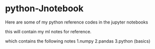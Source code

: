 # python-Jnotebook
Here are some of my python reference codes in the jupyter notebooks

this will contain my ml notes for reference.

which contains the following notes
1.numpy
2.pandas
3.python (basics)
